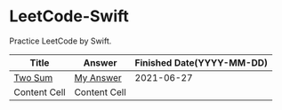# LeetCode-Swift
Practice LeetCode by Swift.

|     Title     | Answer | Finished Date(YYYY-MM-DD) |
| ------------- | ------------- | ------------- |
|    [Two Sum](https://leetcode.com/problems/two-sum/)    | [My Answer](https://github.com/kenny55660955/LeetCode-Swift/blob/main/1.Two%20Sum.playground/Contents.swift) | 2021-06-27
| Content Cell  | Content Cell  |

